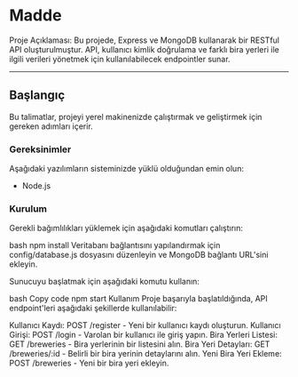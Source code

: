 # Madde
 
Proje Açıklaması: Bu projede, Express ve MongoDB kullanarak bir RESTful API oluşturulmuştur. API, kullanıcı kimlik doğrulama ve farklı bira yerleri ile ilgili verileri yönetmek için kullanılabilecek endpointler sunar.

---

## Başlangıç

Bu talimatlar, projeyi yerel makinenizde çalıştırmak ve geliştirmek için gereken adımları içerir.

### Gereksinimler

Aşağıdaki yazılımların sisteminizde yüklü olduğundan emin olun:

- Node.js

### Kurulum


Gerekli bağımlılıkları yüklemek için aşağıdaki komutları çalıştırın:

bash
npm install
Veritabanı bağlantısını yapılandırmak için config/database.js dosyasını düzenleyin ve MongoDB bağlantı URL'sini ekleyin.

Sunucuyu başlatmak için aşağıdaki komutu kullanın:

bash
Copy code
npm start
Kullanım
Proje başarıyla başlatıldığında, API endpoint'leri aşağıdaki şekillerde kullanılabilir:

Kullanıcı Kaydı: POST /register - Yeni bir kullanıcı kaydı oluşturun.
Kullanıcı Girişi: POST /login - Varolan bir kullanıcı ile giriş yapın.
Bira Yerleri Listesi: GET /breweries - Bira yerlerinin bir listesini alın.
Bira Yeri Detayları: GET /breweries/:id - Belirli bir bira yerinin detaylarını alın.
Yeni Bira Yeri Ekleme: POST /breweries - Yeni bir bira yeri ekleyin.

